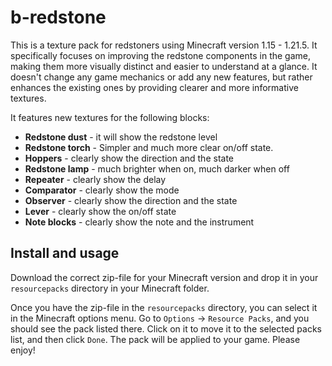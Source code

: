 # b-redstone

This is a texture pack for redstoners using Minecraft version 1.15 - 1.21.5. It specifically focuses on improving the redstone components in the game, making them more visually distinct and easier to understand at a glance. It doesn't change any game mechanics or add any new features, but rather enhances the existing ones by providing clearer and more informative textures.

It features new textures for the following blocks:

- **Redstone dust** - it will show the redstone level
- **Redstone torch** - Simpler and much more clear on/off state.
- **Hoppers** - clearly show the direction and the state
- **Redstone lamp** - much brighter when on, much darker when off
- **Repeater** - clearly show the delay
- **Comparator** - clearly show the mode
- **Observer** - clearly show the direction and the state
- **Lever** - clearly show the on/off state
- **Note blocks** - clearly show the note and the instrument

## Install and usage

Download the correct zip-file for your Minecraft version and drop it in your `resourcepacks` directory in your Minecraft folder.

Once you have the zip-file in the `resourcepacks` directory, you can select it in the Minecraft options menu. Go to `Options` -> `Resource Packs`, and you should see the pack listed there. Click on it to move it to the selected packs list, and then click `Done`. The pack will be applied to your game. Please enjoy!

